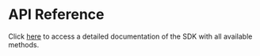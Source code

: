 # API Reference 

Click [here](pathname:///python-sdk/api-reference-docs/) to access a detailed documentation of the SDK with all available methods. 